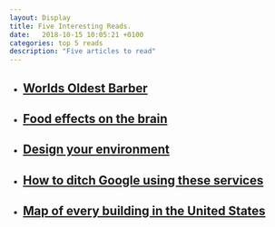 ```yaml
---
layout: Display
title: Five Interesting Reads.
date:   2018-10-15 10:05:21 +0100
categories: top 5 reads
description: "Five articles to read"
---
```



<ul>
<li>
<a href="https://www.nytimes.com/2018/10/07/nyregion/worlds-oldest-barber-anthony-mancinelli.html" target="_blank"><h2>Worlds Oldest Barber</h2>
</a>
</li>
<li>
<a href="https://www.theguardian.com/lifeandstyle/2018/oct/13/food-diet-what-you-eat-affects-brain-health-dementia" target="_blank"><h2>Food effects on the brain</h2>
</a>
</li>
<li>
<a href="https://medium.com/the-mission/if-you-want-to-design-your-life-start-by-designing-your-environment-6b3efb023aff" target="_blank"><h2>Design your environment</h2>
</a>
</li>
<li>
<a href="https://www.thisisinsider.com/how-to-ditch-google-2018-10" target="_blank"><h2>How to ditch Google using these services</h2>
</a>
</li>
<li>
<a href="https://www.nytimes.com/interactive/2018/10/12/us/map-of-every-building-in-the-united-states.html" target="_blank"><h2>Map of every building in the United States</h2>
</a>
</li>
</ul>
